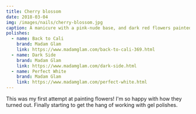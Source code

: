 ```yaml
---
title: Cherry blossom
date: 2018-03-04
img: /images/nails/cherry-blossom.jpg
caption: A manicure with a pink-nude base, and dark red flowers painted on top
polishes:
  - name: Back to Cali
    brand: Madam Glam
    link: https://www.madamglam.com/back-to-cali-369.html
  - name: Dark Side 
    brand: Madam Glam
    link: https://www.madamglam.com/dark-side.html
  - name: Perfect White
    brand: Madam Glam
    link: https://www.madamglam.com/perfect-white.html
---
```


This was my first attempt at painting flowers! I'm so happy with how they turned
out. Finally starting to get the hang of working with gel polishes.